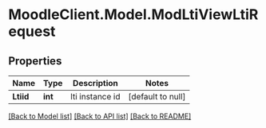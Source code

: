 # MoodleClient.Model.ModLtiViewLtiRequest

## Properties

Name | Type | Description | Notes
------------ | ------------- | ------------- | -------------
**Ltiid** | **int** | lti instance id | [default to null]

[[Back to Model list]](../README.md#documentation-for-models) [[Back to API list]](../README.md#documentation-for-api-endpoints) [[Back to README]](../README.md)

